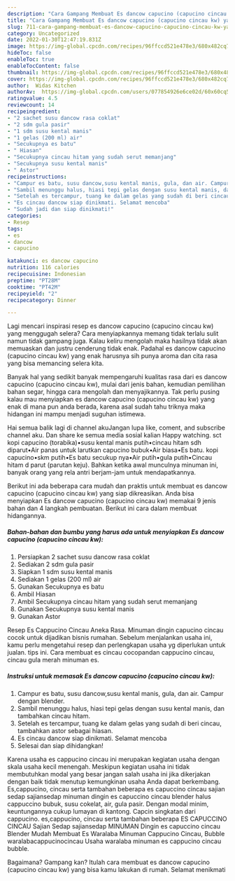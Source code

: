 ```yaml
---
description: "Cara Gampang Membuat Es dancow capucino (capucino cincau kw) yang Menggugah Selera"
title: "Cara Gampang Membuat Es dancow capucino (capucino cincau kw) yang Menggugah Selera"
slug: 711-cara-gampang-membuat-es-dancow-capucino-capucino-cincau-kw-yang-menggugah-selera
category: Uncategorized
date: 2022-01-30T12:47:19.831Z
image: https://img-global.cpcdn.com/recipes/96ffccd521e478e3/680x482cq70/es-dancow-capucino-capucino-cincau-kw-foto-resep-utama.jpg
hideToc: false
enableToc: true
enableTocContent: false
thumbnail: https://img-global.cpcdn.com/recipes/96ffccd521e478e3/680x482cq70/es-dancow-capucino-capucino-cincau-kw-foto-resep-utama.jpg
cover: https://img-global.cpcdn.com/recipes/96ffccd521e478e3/680x482cq70/es-dancow-capucino-capucino-cincau-kw-foto-resep-utama.jpg
author:  Widas Kitchen
authorAv:  https://img-global.cpcdn.com/users/077854926e6ce02d/60x60cq50/avatar.jpg
ratingvalue: 4.5
reviewcount: 14
recipeingredient:
- "2 sachet susu dancow rasa coklat"
- "2 sdm gula pasir"
- "1 sdm susu kental manis"
- "1 gelas (200 ml) air"
- "Secukupnya es batu"
- " Hiasan"
- "Secukupnya cincau hitam yang sudah serut memanjang"
- "Secukupnya susu kental manis"
- " Astor"
recipeinstructions:
- "Campur es batu, susu dancow,susu kental manis, gula, dan air. Campur dengan blender."
- "Sambil menunggu halus, hiasi tepi gelas dengan susu kental manis, dan tambahkan cincau hitam."
- "Setelah es tercampur, tuang ke dalam gelas yang sudah di beri cincau, tambahkan astor sebagai hiasan."
- "Es cincau dancow siap dinikmati. Selamat mencoba"
- "Sudah jadi dan siap dinikmati!"
categories:
- Resep
tags:
- es
- dancow
- capucino

katakunci: es dancow capucino 
nutrition: 116 calories
recipecuisine: Indonesian
preptime: "PT28M"
cooktime: "PT42M"
recipeyield: "2"
recipecategory: Dinner

---
```



Lagi mencari inspirasi resep es dancow capucino (capucino cincau kw) yang menggugah selera? Cara menyiapkannya memang tidak terlalu sulit namun tidak gampang juga. Kalau keliru mengolah maka hasilnya tidak akan memuaskan dan justru cenderung tidak enak. Padahal es dancow capucino (capucino cincau kw) yang enak harusnya sih punya aroma dan cita rasa yang bisa memancing selera kita.


Banyak hal yang sedikit banyak mempengaruhi kualitas rasa dari es dancow capucino (capucino cincau kw), mulai dari jenis bahan, kemudian pemilihan bahan segar, hingga cara mengolah dan menyajikannya. Tak perlu pusing kalau mau menyiapkan es dancow capucino (capucino cincau kw) yang enak di mana pun anda berada, karena asal sudah tahu triknya maka hidangan ini mampu menjadi suguhan istimewa.

Hai semua balik lagi di channel akuJangan lupa like, coment, and subscribe channel aku. Dan share ke semua media sosial kalian Happy watching. sct kopi capucino (torabika)•susu kental manis putih•cincau hitam sdh diparut•Air panas untuk larutkan capucino bubuk•Air biasa•Es batu. kopi capucino•skm putih•Es batu secukup nya•Air putih•gula putih•Cincau hitam d parut (parutan keju). Bahkan ketika awal munculnya minuman ini, banyak orang yang rela antri berjam-jam untuk mendapatkannya.


Berikut ini ada beberapa cara mudah dan praktis untuk membuat es dancow capucino (capucino cincau kw) yang siap dikreasikan. Anda bisa menyiapkan Es dancow capucino (capucino cincau kw) memakai 9 jenis bahan dan 4 langkah pembuatan. Berikut ini cara dalam membuat hidangannya.

<!--inarticleads1-->

##### Bahan-bahan dan bumbu yang harus ada untuk menyiapkan Es dancow capucino (capucino cincau kw):

1. Persiapkan 2 sachet susu dancow rasa coklat
1. Sediakan 2 sdm gula pasir
1. Siapkan 1 sdm susu kental manis
1. Sediakan 1 gelas (200 ml) air
1. Gunakan Secukupnya es batu
1. Ambil  Hiasan
1. Ambil Secukupnya cincau hitam yang sudah serut memanjang
1. Gunakan Secukupnya susu kental manis
1. Gunakan  Astor


Resep Es Cappucino Cincau Aneka Rasa. Minuman dingin capucino cincau cocok untuk dijadikan bisnis rumahan. Sebelum menjalankan usaha ini, kamu perlu mengetahui resep dan perlengkapan usaha yg diperlukan untuk jualan. tips ini. Cara membuat es cincau cocopandan cappucino cincau, cincau gula merah minuman es. 

<!--inarticleads2-->

##### Instruksi untuk memasak Es dancow capucino (capucino cincau kw):

1. Campur es batu, susu dancow,susu kental manis, gula, dan air. Campur dengan blender.
1. Sambil menunggu halus, hiasi tepi gelas dengan susu kental manis, dan tambahkan cincau hitam.
1. Setelah es tercampur, tuang ke dalam gelas yang sudah di beri cincau, tambahkan astor sebagai hiasan.
1. Es cincau dancow siap dinikmati. Selamat mencoba
1. Selesai dan siap dihidangkan!

Karena usaha es cappucino cincau ini merupakan kegiatan usaha dengan skala usaha kecil menengah. Meskipun kegiatan usaha ini tidak membutuhkan modal yang besar jangan salah usaha ini jika dikerjakan dengan baik tidak menutup kemungkinan usaha Anda dapat berkembang. Es,cappucino, cincau serta tambahan beberapa es capuccino cincau sajian sedap sajiansedap minuman dingin es capuccino cincau blender halus cappuccino bubuk, susu cokelat, air, gula pasir. Dengan modal minim, keuntungannya cukup lumayan di kantong. Capcin singkatan dari cappucino. es,cappucino, cincau serta tambahan beberapa ES CAPUCCINO CINCAU Sajian Sedap sajiansedap MINUMAN Dingin es capuccino cincau Blender Mudah Membuat Es Waralaba Minuman Cappucino Cincau, Bubble waralabacappucinocincau Usaha waralaba minuman es cappucino cincau bubble. 

Bagaimana? Gampang kan? Itulah cara membuat es dancow capucino (capucino cincau kw) yang bisa kamu lakukan di rumah. Selamat menikmati
